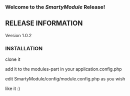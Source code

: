 ### Welcome to the *SmartyModule* Release!

## RELEASE INFORMATION

Version 1.0.2

### INSTALLATION

clone it

add it to the modules-part in your application.config.php

edit SmartyModule/config/module.config.php as you wish

like it :)